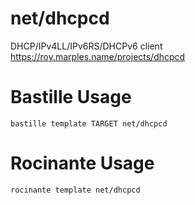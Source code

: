 # net/dhcpcd
DHCP/IPv4LL/IPv6RS/DHCPv6 client
https://roy.marples.name/projects/dhcpcd

# Bastille Usage
```shell
bastille template TARGET net/dhcpcd
```

# Rocinante Usage
```shell
rocinante template net/dhcpcd
```
